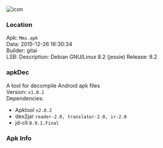 ![icon](./res/mipmap-hdpi/ic_launcher_smsmms.png)

### Location
Apk: `Mms.apk`    
Data: 2015-12-26 16:30:34     
Builder: gitai    
LSB: Description: Debian GNU/Linux 8.2 (jessie) Release: 8.2    

### apkDec     
A tool for decompile Android apk files    
Version:  `v1.0.1`     
Dependencies:    
+ Apktool `v2.0.2`    
+ dex2jar `reader-2.0, translator-2.0, ir-2.0`    
+ jd-cli `0.9.1.Final`    

### Apk Info    
```
